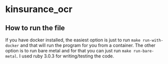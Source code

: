 # kinsurance_ocr

## How to run the file

If you have docker installed, the easiest option is just to run `make run-with-docker` and that will run the program for you from a container. The other option is to run bare metal and for that you can just run `make run-bare-metal`. I used ruby 3.0.3 for writing/testing the code.